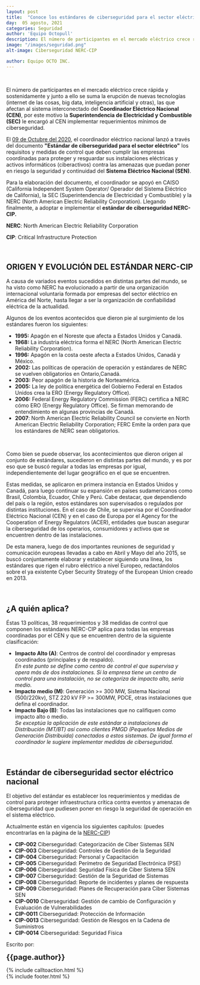 ```yaml
---
layout: post
title:  "Conoce los estándares de ciberseguridad para el sector eléctrico"
day:  05 agosto, 2021
categories: Seguridad
author: 'Equipo Octopull'
description: El número de participantes en el mercado eléctrico crece rápida y sostenidamente y junto a ello se suma la erupción de nuevas tecnologías (internet de las cosas, big data, inteligencia artificial y otras)...
image: "/images/seguridad.png"
alt-image: Ciberseguridad NERC-CIP

author: Equipo OCTO INC.
---
```


<div class="row post-text">
    <div class="col-md-2"></div>
    <div class="col-md-8">
    <br>

<p>
El número de participantes en el mercado eléctrico crece rápida y sostenidamente y junto a ello se suma la erupción de nuevas tecnologías (internet de las cosas, big data, inteligencia artificial y otras), las que afectan al sistema interconectado del <b>Coordinador Eléctrico Nacional (CEN)</b>, por este motivo la <b>Superintendencia de Electricidad y Combustible (SEC)</b> le encargó al CEN implementar requerimientos mínimos de ciberseguridad.
</p>


<p>
El  <a href="https://www.youtube.com/watch?v=d4oHs9KM6V8" target="_blank">09 de Octubre del 2020</a>, el coordinador eléctrico nacional lanzó a través del documento <b>"Estándar de ciberseguridad para el sector eléctrico"</b> los requisitos y medidas de control que deben cumplir las empresas coordinadas para proteger y resguardar sus instalaciones eléctricas y activos informáticos (ciberactivos) contra las amenazas que puedan poner en riesgo la seguridad y continuidad del <b>Sistema Eléctrico Nacional (SEN)</b>.
</p>


<p>
Para la elaboración del documento, el coordinador se apoyó en CAISO (California Independent System Operator/ Operador del Sistema Eléctrico de California), la SEC (Superintendencia de Electricidad y Combustible) y la NERC (North American Electric Reliability Corporation). Llegando finalmente, a adoptar e implementar el <b>estándar de ciberseguridad NERC-CIP.</b>
</p>

<p><b>NERC</b>: North American Electric Reliability Corporation<br>
<p><b>CIP</b>: Critical Infrastructure Protection </p>


<h2 style="padding-top:30px">ORIGEN Y EVOLUCIÓN DEL ESTÁNDAR NERC-CIP</h2>

<p>
A causa de variados eventos sucedidos en distintas partes del mundo, se ha visto como NERC ha evolucionado a partir de una organización internacional voluntaria formada por empresas del sector eléctrico en América del Norte, hasta llegar a ser la organización de confiabilidad eléctrica de la actualidad.
</p>


<p>
Algunos de los eventos acontecidos que dieron pie al surgimiento de los estándares fueron los siguientes:
</p>

<ul>
<li><b>1995:</b> Apagón en el Noreste que afecta a Estados Unidos y Canadá.</li>
<li><b>1968:</b> La industria eléctrica forma el NERC (North American Electric Reliability Corporation). </li>
<li><b>1996:</b> Apagón en la costa oeste afecta a Estados Unidos, Canadá y México.</li>
<li><b>2002:</b> Las políticas de operación de operación y estándares de NERC se vuelven obligatorios en Ontario,Canadá.</li>
<li><b>2003:</b> Peor apagón de la historia de Norteamérica.</li>
<li><b>2005:</b> La ley de política energética del Gobierno Federal en Estados Unidos crea la ERO (Energy Regulatory Office).</li>
<li><b>2006:</b> Federal Energy Regulatory Commission (FERC) certifica a NERC cómo ERO (Energy Regulatory Office). Se firman memorando de entendimiento en algunas provincias de Canadá.</li>
<li><b>2007</b>: North American Electric Reliability Council se convierte en North American Electric Reliability Corporation; FERC Emite la orden para que los estándares de NERC sean obligatorios.</li>
</ul><br>


<p>
Como bien se puede observar, los acontecimientos que dieron origen al conjunto de estándares, sucedieron en distintas partes del mundo, y es por eso que se buscó regular a todas las empresas por igual, independientemente del lugar geográfico en el que se encuentren. 
</p>


<p>
Estas medidas, se aplicaron en primera instancia en Estados Unidos y Canadá, para luego continuar su expansión en países sudamericanos como Brasil, Colombia, Ecuador, Chile y Perú. Cabe destacar, que dependiendo del país o la región, estos estándares son supervisados o regulados por distintas instituciones. En el caso de Chile, se supervisa por el Coordinador Eléctrico Nacional (CEN) y en el caso de Europa por el Agency for the Cooperation of Energy Regulators (ACER), entidades que buscan asegurar la ciberseguridad de los operarios, consumidores y activos que se encuentren dentro de las instalaciones.
</p>


<p>
De esta manera, luego de dos importantes reuniones de seguridad y comunicación europeas llevadas a cabo en Abril y Mayo del año 2015, se buscó conjuntamente elaborar y establecer siguiendo una línea, los estándares que rigen el rubro eléctrico a nivel Europeo,  redactándolos sobre el ya existente Cyber Security Strategy of the European Union creado en 2013.
</p>
<br>

<h2>¿A quién aplica?</h2>

<p>
Éstas 13 políticas, 38 requerimientos y 38 medidas de control que componen los estándares NERC-CIP aplica para todas las empresas coordinadas por el CEN y que se encuentren dentro de la siguiente clasificación: 
</p>


<ul>
<li><b>Impacto Alto (A)</b>: Centros de control del coordinador y empresas coordinados (principales y de respaldo). <br>
<i>En este punto se define como centro de control el que supervisa y opera más de dos instalaciones. Si la empresa tiene un centro de control para una instalación, no se categoriza de impacto alto, sería medio.</i></li>

<li><b>Impacto medio (M)</b>: Generación >= 300 MW, Sistema Nacional (500/220kv), STZ 220 kV FP >= 300MW, PDCE, otras instalaciones que defina el coordinador.</li>

<li><b>Impacto Bajo (B)</b>: Todas las instalaciones que no califiquen como impacto alto o medio.<br>
<i>Se exceptúa la aplicación de este estándar a instalaciones de Distribución (MT/BT) así como clientes PMGD (Pequeños Medios de Generación Distribuida) conectados a estos sistemas. De igual forma el coordinador le sugiere implementar medidas de ciberseguridad.</i></li>
</ul>

<br>
<h2>Estándar de ciberseguridad sector eléctrico nacional</h2>

<p>El objetivo del estándar es establecer los requerimientos y medidas de control para proteger infraestructura crítica contra eventos y amenazas de ciberseguridad que pudiesen poner en riesgo la seguridad de operación en el sistema eléctrico.</p>

<p>Actualmente están en vigencia los siguientes capítulos: (puedes encontrarlas en la página de la <a href="http://www.nerc.com/pa/Stand/Pages/ReliabilityStandards.aspx">NERC-CIP</a>)</p>


<ul>
<li><b>CIP-002</b> Ciberseguridad: Categorización de Ciber Sistemas SEN</li>
<li><b>CIP-003</b> Ciberseguridad: Controles de Gestión de la Seguridad</li>
<li><b>CIP-004</b> Ciberseguridad: Personal y Capacitación</li>
<li><b>CIP-005</b> Ciberseguridad: Perímetro de Seguridad Electrónica (PSE)</li>
<li><b>CIP-006</b> Ciberseguridad: Seguridad Física de Ciber Sistema SEN</li>
<li><b>CIP-007</b> Ciberseguridad: Gestión de la Seguridad de Sistemas</li>
<li><b>CIP-008</b> Ciberseguridad: Reporte de incidentes y planes de respuesta</li>
<li><b>CIP-009</b> Ciberseguridad: Planes de Recuperación para Ciber Sistemas SEN</li>
<li><b>CIP-0010</b> Ciberseguridad: Gestión de cambio de Configuración y Evaluación de Vulnerabilidades</li>
<li><b>CIP-0011</b> Ciberseguridad: Protección de Información</li>
<li><b>CIP-0013</b> Ciberseguridad: Gestión de Riesgos en la Cadena de Suministros</li>
<li><b>CIP-0014</b> Ciberseguridad: Seguridad Física</li>
</ul>

<div class="row container-written">
<div class="col-md-2">
</div>
<!-- <div class="col-md-3">
    <img style="border-radius:50%;" src="{{page.image-author}}" width="110%" height="auto" alt="{{page.alt-image-author}}">
</div> -->
<div class="col-md-7 written">
    <p>Escrito por:</p>
    <p><b style="font-size:20px">{{page.author}}</b>
    <!-- <br>{{page.job}} -->
    </p>
</div>
</div>

 <div>{% include calltoaction.html %}</div>
{% include footer.html %}
